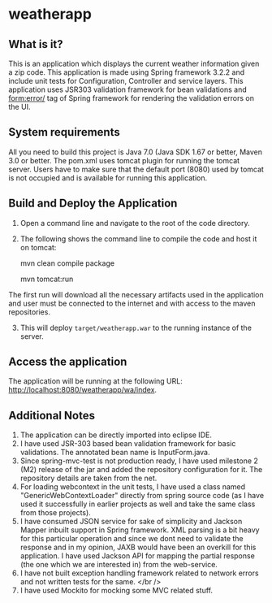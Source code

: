 weatherapp
========================

What is it?
-----------

This is an application which displays the current weather information given a zip code. This application is made using Spring framework 3.2.2 and include unit tests for Configuration, Controller and service layers. This application uses JSR303 validation framework for bean validations and <form:error/> tag of Spring framework for rendering the validation errors on the UI.

System requirements
-------------------

All you need to build this project is Java 7.0 (Java SDK 1.67 or better, Maven 3.0 or better. The pom.xml uses tomcat plugin for running the tomcat server. Users have to make sure that the default port (8080) used by tomcat is not occupied and is available for running this application.


Build and Deploy the Application
-------------------------

1. Open a command line and navigate to the root of the code directory.
2. The following shows the command line to compile the code and host it on tomcat:

	mvn clean compile package

	mvn tomcat:run

The first run will download all the necessary artifacts used in the application and user must be connected to the internet and with access to the maven repositories.

3. This will deploy `target/weatherapp.war` to the running instance of the server.


Access the application 
---------------------
 
The application will be running at the following URL: <http://localhost:8080/weatherapp/wa/index>.


Additional Notes
----------------
1) The application can be directly imported into eclipse IDE.<br>
2) I have used JSR-303 based bean validation framework for basic validations. The annotated bean name is InputForm.java.<br />
3) Since spring-mvc-test is not production ready, I have used milestone 2 (M2) release of the jar and added the repository configuration for it. The repository details are taken from the net.<br />
4) For loading webcontext in the unit tests, I have used a class named "GenericWebContextLoader" directly from spring source code (as I have used it successfully in earlier projects as well and take the same class from those projects).<br />
5) I have consumed JSON service for sake of simplicity and Jackson Mapper inbuilt support in Spring framework. XML parsing is a bit heavy for this particular operation and since we dont need to validate the response and in my opinion, JAXB would have been an overkill for this application. I have used Jackson API for mapping the partial response (the one which we are interested in) from the web-service.<br />
6) I have not built exception handling framework related to network errors and not written tests for the same. </br />
7) I have used Mockito for mocking some MVC related stuff.
